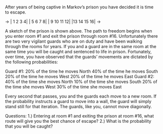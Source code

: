 After years of being captive in Markov’s prison you have decided it is time to
escape.

-> | 1  2  3  4|
   | 5  6  7  8|
   | 9 10 11 12|
   |13 14 15 16| ->

A sketch of the prison is shown above.  The path to freedom begins when you
enter room #1 and exit the prison through room #16.  Unfortunately there are
two very vigilant guards who are on duty and have been walking through the
rooms for years.  If you and a guard are in the same room at the same time you
will be caught and sentenced to life in prison.  Fortunately, over time, you
have observed that the guards’ movements are dictated by the following
probabilities:

Guard #1:
20% of the time he moves North
40% of the time he moves South
20% of the time he moves West
20% of the time he moves East
Guard #2:
40% of the time she moves North
10% of the time she moves South
20% of the time she moves West
30% of the time she moves East

Every second that passes, you and the guards each move to a new room.  If the
probability instructs a guard to move into a wall, the guard will simply stand
still for that iteration.  The guards, like you, cannot move diagonally.

Questions:
1.) Entering at room #1 and exiting the prison at room #16, what route will
give you the best chance of escape?
2.) What is the probability that you will be caught?
